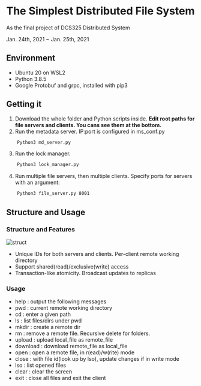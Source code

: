 # The Simplest Distributed File System 

As the final project of DCS325 Distributed System

Jan. 24th, 2021 ~ Jan. 25th, 2021

## Environment

* Ubuntu 20 on WSL2
* Python 3.8.5
* Google Protobuf and grpc, installed with pip3

## Getting it

1. Download the whole folder and Python scripts inside. **Edit root paths for file servers and clients. You cans see them at the bottom.**
2. Run the metadata server. IP:port is configured in ms_conf.py

```bash
    Python3 md_server.py
```

3. Run the lock manager. 

```bash
    Python3 lock_manager.py
```

4. Run multiple file servers, then multiple clients. Specify ports for servers with an argument:

```bash
    Python3 file_server.py 8001
```

## Structure and Usage

### Structure and Features

![struct](/assets/struct.png)

* Unique IDs for both servers and clients. Per-client remote working directory
* Support shared(read)/exclusive(write) access
* Transaction-like atomicity. Broadcast updates to replicas

### Usage

* help : output the following messages
* pwd : current remote working directory
* cd : enter a given path
* ls : list files/dirs under pwd
* mkdir : create a remote dir
* rm : remove a remote file. Recursive delete for folders.
* upload : upload local_file as remote_file
* download : download remote_file as local_file
* open : open a remote file, in r(ead)/w(rite) mode
* close : with file id(look up by lso), update changes if in write mode
* lso : list opened files
* clear : clear the screen
* exit : close all files and exit the client